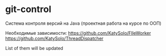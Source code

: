 # git-control
Система контроля версий на Java (проектная работа на курсе по ООП)

Необходимые зависимости:
https://github.com/KatySolo/FIleWorker
https://github.com/KatySolo/ThreadDispatcher

List of them will be updated
